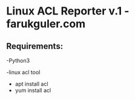 # Linux ACL Reporter v.1 -farukguler.com

## Requirements:
-Python3

-linux acl tool
- apt install acl
- yum install acl
